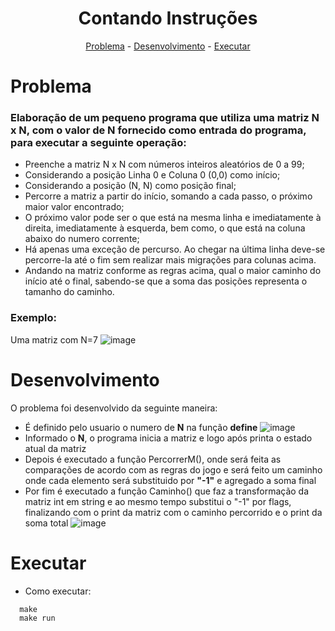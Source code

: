 <h1 align="center">Contando Instruções</h1>

<p align="center">
  <a href="#problema">Problema</a> -
  <a href="#desenvolvimento">Desenvolvimento</a> -
  <a href="#executar">Executar</a>
</p>
 

# Problema
### Elaboração de um pequeno programa que utiliza uma matriz N x N, com o valor de N fornecido como entrada do programa, para executar a seguinte operação:
+ Preenche a matriz N x N com números inteiros aleatórios de 0 a 99;
+ Considerando a posição Linha 0 e Coluna 0 (0,0) como início;
+ Considerando a posição (N, N) como posição final;
+ Percorre a matriz a partir do início, somando a cada passo, o próximo maior valor encontrado;
+ O próximo valor pode ser o que está na mesma linha e imediatamente à direita, imediatamente à esquerda, bem como, o que está na coluna abaixo do numero corrente;
+ Há apenas uma exceção de percurso. Ao chegar na última linha deve-se percorre-la até o fim sem realizar mais migrações para colunas acima. 
+ Andando na matriz conforme as regras acima, qual o maior caminho do início até o final, sabendo-se que a soma das posições representa o tamanho do caminho.
### Exemplo:
Uma matriz com N=7
![image](https://user-images.githubusercontent.com/55333375/162018606-f6fa17f2-0ad1-4c70-9160-2a11e45c9526.png)

# Desenvolvimento
O problema foi desenvolvido da seguinte maneira:

* É definido pelo usuario o numero de **N** na função **define**
![image](https://user-images.githubusercontent.com/55333375/162021906-b4d24be0-d70f-4c20-8564-914ad161f200.png)
* Informado o **N**, o programa inicia a matriz e logo após printa o estado atual da matriz
* Depois é executado a função PercorrerM(), onde será feita as comparações de acordo com as regras do jogo e será feito um caminho onde cada elemento será substituido por **"-1"** e agregado a soma final
* Por fim é executado a função Caminho() que faz a transformação da matriz int em string e ao mesmo tempo substitui o "-1" por flags, finalizando com o print da matriz com o caminho percorrido e o print da soma total
![image](https://user-images.githubusercontent.com/55333375/162034066-bc368463-46e3-4e05-91bb-cde8ffc27a74.png)


# Executar
* Como executar:

```
  make
  make run
```
